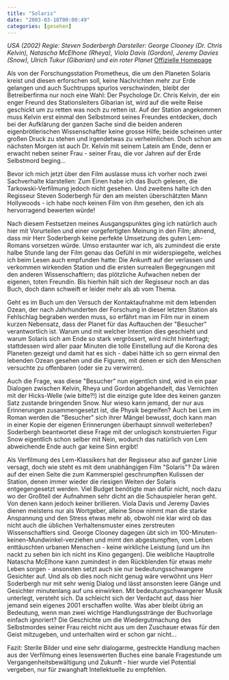 ```yaml
---
title: "Solaris"
date: "2003-03-18T00:00:49"
categories: [gesehen]
---
```


*USA (2002)
Regie: Steven Soderbergh
Darsteller: George Clooney (Dr. Chris Kelvin), Natascha McElhone (Rheya), Viola Davis (Gordon), Jeremy Davies (Snow), Ulrich Tukur (Gibarian) und ein roter Planet*
[Offizielle Homepage](http://www.solaris-derfilm.de/)

Als von der Forschungsstation Prometheus, die um den Planeten Solaris kreist und diesen erforschen soll, keine Nachrichten mehr zur Erde gelangen und auch Suchtrupps spurlos verschwinden, bleibt der Betreiberfirma nur noch eine Wahl: Der Psychologe Dr. Chris Kelvin, der ein enger Freund des Stationsleiters Gibarian ist, wird auf die weite Reise geschickt um zu retten was noch zu retten ist. Auf der Station angekommen muss Kelvin erst einmal den Selbstmord seines Freundes entdecken, doch bei der Aufklärung der ganzen Sache sind die beiden anderen eigenbrötlerischen Wissenschaftler keine grosse Hilfe; beide scheinen unter großen Druck zu stehen und irgendetwas zu verheimlichen. Doch schon am nächsten Morgen ist auch Dr. Kelvin mit seinem Latein am Ende, denn er erwacht neben seiner Frau - seiner Frau, die vor Jahren auf der Erde Selbstmord beging...

Bevor ich mich jetzt über den Film auslasse muss ich vorher noch zwei Sachverhalte klarstellen: Zum Einen habe ich das Buch gelesen, die Tarkowski-Verfilmung jedoch nicht gesehen. Und zweitens halte ich den Regisseur Steven Soderbergh für den am meisten überschätzten Mann Hollywoods - ich habe noch keinen Film von ihm gesehen, den ich als hervorragend bewerten würde!

Nach diesem Festsetzen meines Ausgangspunktes ging ich natürlich auch hier mit Vorurteilen und einer vorgefertigten Meinung in den Film; ahnend, dass mir Herr Soderbergh keine perfekte Umsetzung des guten Lem-Romans vorsetzen würde. Umso erstaunter war ich, als zumindest die erste halbe Stunde lang der Film genau das Gefühl in mir widerspiegelte, welches ich beim Lesen auch empfunden hatte: Die Ankunft auf der verlassen und verkommen wirkenden Station und die ersten surrealen Begegnungen mit den anderen Wissenschaftlern; das plötzliche Aufwachen neben der eigenen, toten Freundin. Bis hierhin hält sich der Regisseur noch an das Buch, doch dann schweift er leider mehr als ab vom Thema.

Geht es im Buch um den Versuch der Kontaktaufnahme mit dem lebenden Ozean, der nach Jahrhunderten der Forschung in dieser letzten Station als Fehlschlag begraben werden muss, so erfährt man im Film nur in einem kurzen Nebensatz, dass der Planet für das Auftauchen der "Besucher" verantwortlich ist. Warum und mit welcher Intention dies geschieht und warum Solaris sich am Ende so stark vergrössert, wird nicht hinterfragt; stattdessen wird aller paar Minuten die tolle Einstellung auf die Korona des Planeten gezeigt und damit hat es sich - dabei hätte ich so gern einmal den lebenden Ozean gesehen und die Figuren, mit denen er sich den Menschen versuchte zu offenbaren (oder sie zu verwirren).

Auch die Frage, was diese "Besucher" nun eigentlich sind, wird in ein paar Dialogen zwischen Kelvin, Rheya und Gordon abgehandelt, das Vernichten mit der Hicks-Welle (wie bitte?!) ist die einzige gute Idee des keinen ganzen Satz zustande bringenden Snow. Nur wieso kann jemand, der nur aus Erinnerungen zusammengesetzt ist, die Physik begreifen? Auch bei Lem im Roman werden die "Besucher" sich ihrer Mängel bewusst, doch kann man in einer Kopie der eigenen Erinnerungen überhaupt sinnvoll weiterleben? Soderbergh beantwortet diese Frage mit der unlogisch konstruierten Figur Snow eigentlich schon selber mit Nein, wodurch das natürlich von Lem abweichende Ende auch gar keine Sinn ergibt!

Als Verfilmung des Lem-Klassikers hat der Regisseur also auf ganzer Linie versagt, doch wie steht es mit dem unabhängigen Film "Solaris"? Da wären auf der einen Seite die zum Kammerspiel geschrumpften Kulissen der Station, denen immer wieder die riesigen Weiten der Solaris entgegengesetzt werden. Viel Budget benötigte man dafür nicht, noch dazu wo der Großteil der Aufnahmen sehr dicht an die Schauspieler heran geht. Von denen kann jedoch keiner brillieren. Viola Davis und Jeremy Davies dienen meistens nur als Wortgeber, alleine Snow nimmt man die starke Anspannung und den Stress etwas mehr ab, obwohl nie klar wird ob das nicht auch die üblichen Verhaltensmuster eines zerstreuten Wissenschaftlers sind. George Clooney dagegen übt sich im 100-Minuten-keinen-Mundwinkel-verziehen und mimt den abgestumpften, vom Leben enttäuschten urbanen Menschen - keine wirkliche Leistung (und um ihn nackt zu sehen bin ich nicht ins Kino gegangen). Die weibliche Hauptrolle Natascha McElhone kann zumindest in den Rückblenden für etwas mehr Leben sorgen - ansonsten setzt auch sie nur bedeutungsschwangere Gesichter auf. Und als ob dies noch nicht genug wäre verwöhnt uns Herr Soderbergh nur mit sehr wenig Dialog und lässt ansonsten leere Gänge und Gesichter minutenlang auf uns einwirken. Mit bedeutungschwangerer Musik unterlegt, versteht sich. Da schleicht sich der Verdacht auf, dass hier jemand sein eigenes 2001 erschaffen wollte. Was aber bleibt übrig an Bedeutung, wenn man zwei wichtige Handlungsstränge der Buchvorlage einfach ignoriert? Die Geschichte um die Wiedergutmachung des Selbstmordes seiner Frau reicht nicht aus um den Zuschauer etwas für den Geist mitzugeben, und unterhalten wird er schon gar nicht...

Fazit: Sterile Bilder und eine sehr dialogarme, gestreckte Handlung machen aus der Verfilmung eines lesenswerten Buches eine banale Fragestunde um Vergangenheitsbewältigung und Zukunft - hier wurde viel Potential vergeben, nur für zwanghaft Intellektuelle zu empfehlen.
